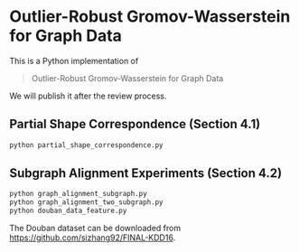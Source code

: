 # Outlier-Robust Gromov-Wasserstein for Graph Data

This is a Python implementation of 

>  Outlier-Robust Gromov-Wasserstein for Graph Data

We will publish it after the review process.

## Partial Shape Correspondence (Section 4.1)

```python
python partial_shape_correspondence.py
```

Subgraph Alignment Experiments (Section 4.2)
--------------------------------

```python
python graph_alignment_subgraph.py
python graph_alignment_two_subgraph.py
python douban_data_feature.py
```

The Douban dataset can be downloaded from https://github.com/sizhang92/FINAL-KDD16.
